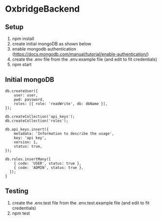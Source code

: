 # OxbridgeBackend

## Setup

1. npm install
2. create initial mongoDB as shown below
3. enable mongodb authentication (https://docs.mongodb.com/manual/tutorial/enable-authentication/)
4. create the .env file from the .env.example file (and edit to fit credentials)
5. npm start

## Initial mongoDB

```
db.createUser({
    user: user,
    pwd: password,
    roles: [{ role: 'readWrite', db: dbName }],
});

db.createCollection('api_keys');
db.createCollection('roles');

db.api_keys.insert({
    metadata: 'Information to describe the usage',
    key: 'api key',
    version: 1,
    status: true,
});

db.roles.insertMany([
    { code: 'USER', status: true },
    { code: 'ADMIN', status: true },
  ]);
}
```

## Testing

1. create the .env.test file from the .env.test.example file (and edit to fit credentials) 
2. npm test